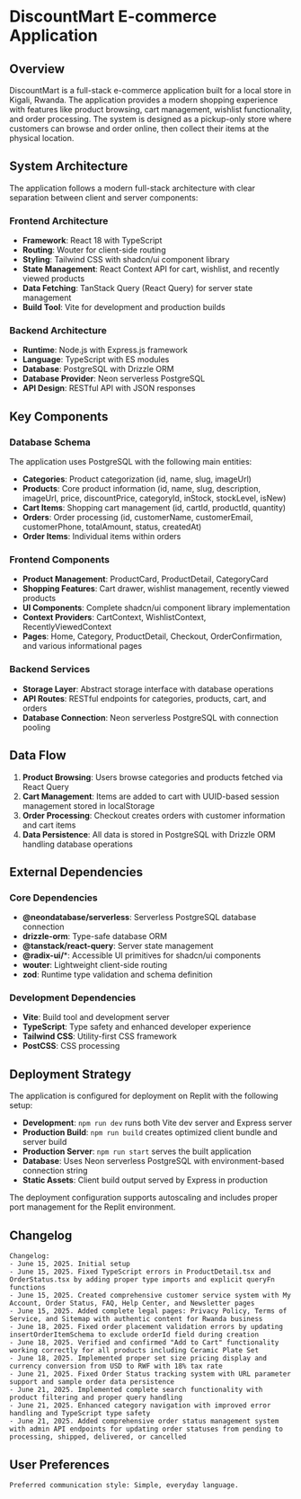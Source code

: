 # DiscountMart E-commerce Application

## Overview

DiscountMart is a full-stack e-commerce application built for a local store in Kigali, Rwanda. The application provides a modern shopping experience with features like product browsing, cart management, wishlist functionality, and order processing. The system is designed as a pickup-only store where customers can browse and order online, then collect their items at the physical location.

## System Architecture

The application follows a modern full-stack architecture with clear separation between client and server components:

### Frontend Architecture
- **Framework**: React 18 with TypeScript
- **Routing**: Wouter for client-side routing
- **Styling**: Tailwind CSS with shadcn/ui component library
- **State Management**: React Context API for cart, wishlist, and recently viewed products
- **Data Fetching**: TanStack Query (React Query) for server state management
- **Build Tool**: Vite for development and production builds

### Backend Architecture
- **Runtime**: Node.js with Express.js framework
- **Language**: TypeScript with ES modules
- **Database**: PostgreSQL with Drizzle ORM
- **Database Provider**: Neon serverless PostgreSQL
- **API Design**: RESTful API with JSON responses

## Key Components

### Database Schema
The application uses PostgreSQL with the following main entities:
- **Categories**: Product categorization (id, name, slug, imageUrl)
- **Products**: Core product information (id, name, slug, description, imageUrl, price, discountPrice, categoryId, inStock, stockLevel, isNew)
- **Cart Items**: Shopping cart management (id, cartId, productId, quantity)
- **Orders**: Order processing (id, customerName, customerEmail, customerPhone, totalAmount, status, createdAt)
- **Order Items**: Individual items within orders

### Frontend Components
- **Product Management**: ProductCard, ProductDetail, CategoryCard
- **Shopping Features**: Cart drawer, wishlist management, recently viewed products
- **UI Components**: Complete shadcn/ui component library implementation
- **Context Providers**: CartContext, WishlistContext, RecentlyViewedContext
- **Pages**: Home, Category, ProductDetail, Checkout, OrderConfirmation, and various informational pages

### Backend Services
- **Storage Layer**: Abstract storage interface with database operations
- **API Routes**: RESTful endpoints for categories, products, cart, and orders
- **Database Connection**: Neon serverless PostgreSQL with connection pooling

## Data Flow

1. **Product Browsing**: Users browse categories and products fetched via React Query
2. **Cart Management**: Items are added to cart with UUID-based session management stored in localStorage
3. **Order Processing**: Checkout creates orders with customer information and cart items
4. **Data Persistence**: All data is stored in PostgreSQL with Drizzle ORM handling database operations

## External Dependencies

### Core Dependencies
- **@neondatabase/serverless**: Serverless PostgreSQL database connection
- **drizzle-orm**: Type-safe database ORM
- **@tanstack/react-query**: Server state management
- **@radix-ui/***: Accessible UI primitives for shadcn/ui components
- **wouter**: Lightweight client-side routing
- **zod**: Runtime type validation and schema definition

### Development Dependencies
- **Vite**: Build tool and development server
- **TypeScript**: Type safety and enhanced developer experience
- **Tailwind CSS**: Utility-first CSS framework
- **PostCSS**: CSS processing

## Deployment Strategy

The application is configured for deployment on Replit with the following setup:
- **Development**: `npm run dev` runs both Vite dev server and Express server
- **Production Build**: `npm run build` creates optimized client bundle and server build
- **Production Server**: `npm run start` serves the built application
- **Database**: Uses Neon serverless PostgreSQL with environment-based connection string
- **Static Assets**: Client build output served by Express in production

The deployment configuration supports autoscaling and includes proper port management for the Replit environment.

## Changelog

```
Changelog:
- June 15, 2025. Initial setup
- June 15, 2025. Fixed TypeScript errors in ProductDetail.tsx and OrderStatus.tsx by adding proper type imports and explicit queryFn functions
- June 15, 2025. Created comprehensive customer service system with My Account, Order Status, FAQ, Help Center, and Newsletter pages
- June 15, 2025. Added complete legal pages: Privacy Policy, Terms of Service, and Sitemap with authentic content for Rwanda business
- June 18, 2025. Fixed order placement validation errors by updating insertOrderItemSchema to exclude orderId field during creation
- June 18, 2025. Verified and confirmed "Add to Cart" functionality working correctly for all products including Ceramic Plate Set
- June 18, 2025. Implemented proper set size pricing display and currency conversion from USD to RWF with 18% tax rate
- June 21, 2025. Fixed Order Status tracking system with URL parameter support and sample order data persistence
- June 21, 2025. Implemented complete search functionality with product filtering and proper query handling
- June 21, 2025. Enhanced category navigation with improved error handling and TypeScript type safety
- June 21, 2025. Added comprehensive order status management system with admin API endpoints for updating order statuses from pending to processing, shipped, delivered, or cancelled
```

## User Preferences

```
Preferred communication style: Simple, everyday language.
```